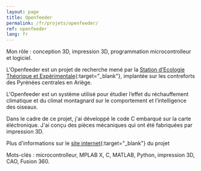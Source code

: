 ```yaml
---
layout: page
title: Openfeeder
permalink: /fr/projets/openfeeder/
ref: openfeeder
lang: fr
---
```


Mon rôle&nbsp;: conception 3D, impression 3D, programmation microcontrolleur et logiciel.

L'Openfeeder est un projet de recherche mené par la [Station d’Ecologie Théorique et Expérimentale](http://www.ecoex-moulis.cnrs.fr/){:target="_blank"}, implantée sur les contreforts des Pyrénées centrales en Ariège.

L'Openfeeder est un système utilisé pour étudier l’effet du réchauffement climatique et du climat montagnard sur le  comportement et l’intelligence des oiseaux. 

Dans le cadre de ce projet, j'ai développé le code C embarqué sur la carte éléctronique. J'ai conçu des pièces mécaniques qui ont été fabriquées par impression 3D.

Plus d'informations sur le [site internet](https://openfeeder.github.io/){:target="_blank"} du projet

Mots-clés&nbsp;: microcontrolleur, MPLAB X, C, MATLAB, Python, impression 3D, CAO, Fusion 360.